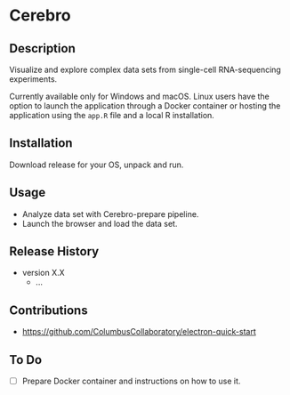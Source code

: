 # Cerebro

## Description

Visualize and explore complex data sets from single-cell RNA-sequencing experiments.

Currently available only for Windows and macOS.
Linux users have the option to launch the application through a Docker container or hosting the application using the `app.R` file and a local R installation.

## Installation

Download release for your OS, unpack and run.

## Usage

* Analyze data set with Cerebro-prepare pipeline.
* Launch the browser and load the data set.

## Release History

* version X.X
  * ...

## Contributions

* <https://github.com/ColumbusCollaboratory/electron-quick-start>

## To Do

* [ ] Prepare Docker container and instructions on how to use it.
